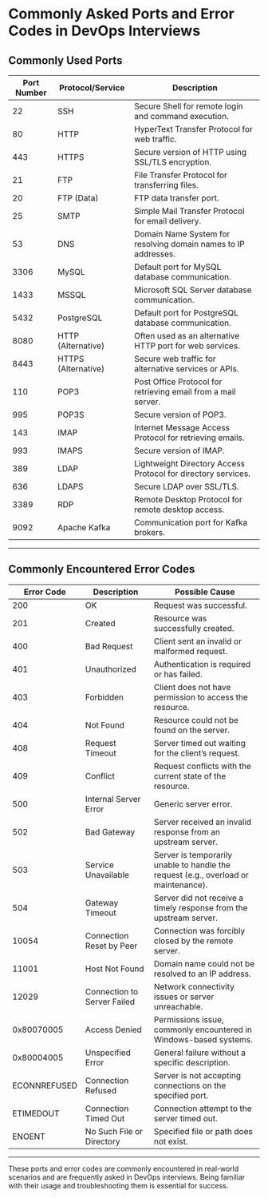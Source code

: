 # Commonly Asked Ports and Error Codes in DevOps Interviews

## **Commonly Used Ports**

| **Port Number** | **Protocol/Service**        | **Description**                                                                 |
|------------------|-----------------------------|---------------------------------------------------------------------------------|
| 22               | SSH                        | Secure Shell for remote login and command execution.                           |
| 80               | HTTP                       | HyperText Transfer Protocol for web traffic.                                   |
| 443              | HTTPS                      | Secure version of HTTP using SSL/TLS encryption.                               |
| 21               | FTP                        | File Transfer Protocol for transferring files.                                 |
| 20               | FTP (Data)                 | FTP data transfer port.                                                        |
| 25               | SMTP                       | Simple Mail Transfer Protocol for email delivery.                              |
| 53               | DNS                        | Domain Name System for resolving domain names to IP addresses.                 |
| 3306             | MySQL                      | Default port for MySQL database communication.                                 |
| 1433             | MSSQL                      | Microsoft SQL Server database communication.                                   |
| 5432             | PostgreSQL                 | Default port for PostgreSQL database communication.                            |
| 8080             | HTTP (Alternative)         | Often used as an alternative HTTP port for web services.                       |
| 8443             | HTTPS (Alternative)        | Secure web traffic for alternative services or APIs.                           |
| 110              | POP3                       | Post Office Protocol for retrieving email from a mail server.                  |
| 995              | POP3S                      | Secure version of POP3.                                                        |
| 143              | IMAP                       | Internet Message Access Protocol for retrieving emails.                        |
| 993              | IMAPS                      | Secure version of IMAP.                                                        |
| 389              | LDAP                       | Lightweight Directory Access Protocol for directory services.                  |
| 636              | LDAPS                      | Secure LDAP over SSL/TLS.                                                      |
| 3389             | RDP                        | Remote Desktop Protocol for remote desktop access.                             |
| 9092             | Apache Kafka               | Communication port for Kafka brokers.                                          |

---

## **Commonly Encountered Error Codes**

| **Error Code** | **Description**                                      | **Possible Cause**                                                                 |
|-----------------|------------------------------------------------------|-----------------------------------------------------------------------------------|
| 200             | OK                                                   | Request was successful.                                                          |
| 201             | Created                                              | Resource was successfully created.                                               |
| 400             | Bad Request                                          | Client sent an invalid or malformed request.                                     |
| 401             | Unauthorized                                         | Authentication is required or has failed.                                        |
| 403             | Forbidden                                            | Client does not have permission to access the resource.                          |
| 404             | Not Found                                            | Resource could not be found on the server.                                       |
| 408             | Request Timeout                                      | Server timed out waiting for the client’s request.                               |
| 409             | Conflict                                             | Request conflicts with the current state of the resource.                        |
| 500             | Internal Server Error                                | Generic server error.                                                            |
| 502             | Bad Gateway                                          | Server received an invalid response from an upstream server.                     |
| 503             | Service Unavailable                                  | Server is temporarily unable to handle the request (e.g., overload or maintenance). |
| 504             | Gateway Timeout                                      | Server did not receive a timely response from the upstream server.               |
| 10054           | Connection Reset by Peer                             | Connection was forcibly closed by the remote server.                             |
| 11001           | Host Not Found                                       | Domain name could not be resolved to an IP address.                              |
| 12029           | Connection to Server Failed                          | Network connectivity issues or server unreachable.                               |
| 0x80070005      | Access Denied                                        | Permissions issue, commonly encountered in Windows-based systems.                |
| 0x80004005      | Unspecified Error                                    | General failure without a specific description.                                  |
| ECONNREFUSED    | Connection Refused                                   | Server is not accepting connections on the specified port.                       |
| ETIMEDOUT       | Connection Timed Out                                 | Connection attempt to the server timed out.                                      |
| ENOENT          | No Such File or Directory                            | Specified file or path does not exist.                                           |

---

These ports and error codes are commonly encountered in real-world scenarios and are frequently asked in DevOps interviews. Being familiar with their usage and troubleshooting them is essential for success.
